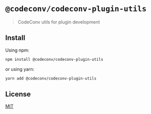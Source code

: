 # `@codeconv/codeconv-plugin-utils`

> CodeConv utils for plugin development

## Install

Using npm:

```bash
npm install @codeconv/codeconv-plugin-utils
```

or using yarn:

```bash
yarn add @codeconv/codeconv-plugin-utils
```

## License

[MIT](LICENSE)
